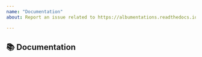 ```yaml
---
name: "Documentation"
about: Report an issue related to https://albumentations.readthedocs.io#

---
```


## 📚 Documentation

<!-- A clear and concise description of what content in https://albumentations.readthedocs.io is an issue. -->
